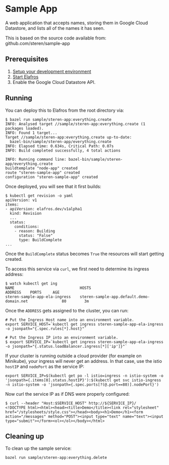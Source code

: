 # Sample App

A web application that accepts names, storing them in Google Cloud Datastore, and
lists all of the names it has seen.

This is based on the source code available from: github.com/steren/sample-app

## Prerequisites

1. [Setup your development environment](../../DEVELOPMENT.md#getting-started)
2. [Start Elafros](../../README.md#start-elafros)
3. Enable the Google Cloud Datastore API.

## Running

You can deploy this to Elafros from the root directory via:
```shell
$ bazel run sample/steren-app:everything.create
INFO: Analysed target //sample/steren-app:everything.create (1 packages loaded).
INFO: Found 1 target...
Target //sample/steren-app:everything.create up-to-date:
  bazel-bin/sample/steren-app/everything.create
INFO: Elapsed time: 0.634s, Critical Path: 0.07s
INFO: Build completed successfully, 4 total actions

INFO: Running command line: bazel-bin/sample/steren-app/everything.create
buildtemplate "node-app" created
route "steren-sample-app" created
configuration "steren-sample-app" created
```

Once deployed, you will see that it first builds:

```shell
$ kubectl get revision -o yaml
apiVersion: v1
items:
- apiVersion: elafros.dev/v1alpha1
  kind: Revision
  ...
  status:
    conditions:
    - reason: Building
      status: "False"
      type: BuildComplete
...
```

Once the `BuildComplete` status becomes `True` the resources will start getting created.


To access this service via `curl`, we first need to determine its ingress address:
```shell
$ watch kubectl get ing
NAME                             HOSTS                                        ADDRESS    PORTS     AGE
steren-sample-app-ela-ingress    steren-sample-app.default.demo-domain.net               80        3m
```

Once the `ADDRESS` gets assigned to the cluster, you can run:

```shell
# Put the Ingress Host name into an environment variable.
export SERVICE_HOST=`kubectl get ingress steren-sample-app-ela-ingress -o jsonpath="{.spec.rules[*].host}"`

# Put the Ingress IP into an environment variable.
$ export SERVICE_IP=`kubectl get ingress steren-sample-app-ela-ingress -o jsonpath="{.status.loadBalancer.ingress[*]['ip']}"`
```

If your cluster is running outside a cloud provider (for example on Minikube),
your ingress will never get an address. In that case, use the istio `hostIP` and `nodePort` as the service IP:

```shell
export SERVICE_IP=$(kubectl get po -l istio=ingress -n istio-system -o 'jsonpath={.items[0].status.hostIP}'):$(kubectl get svc istio-ingress -n istio-system -o 'jsonpath={.spec.ports[?(@.port==80)].nodePort}')
```

Now curl the service IP as if DNS were properly configured:

```shell
$ curl --header "Host:$SERVICE_HOST" http://${SERVICE_IP}/
<!DOCTYPE html><html><head><title>Demo</title><link rel="stylesheet" href="/stylesheets/style.css"></head><body><h1>Demo</h1><form action="/messages" method="POST"><input type="text" name="text"><input type="submit"></form><ol></ol></body></html>
```

## Cleaning up

To clean up the sample service:

```shell
bazel run sample/steren-app:everything.delete
```
